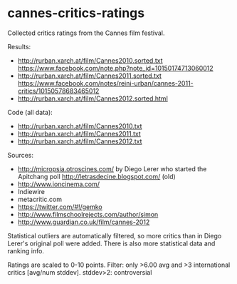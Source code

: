 cannes-critics-ratings
======================

Collected critics ratings from the Cannes film festival.

Results:
* http://rurban.xarch.at/film/Cannes2010.sorted.txt
  https://www.facebook.com/note.php?note_id=10150174713060012
* http://rurban.xarch.at/film/Cannes2011.sorted.txt
  https://www.facebook.com/notes/reini-urban/cannes-2011-critics/10150578683465012
* http://rurban.xarch.at/film/Cannes2012.sorted.html

Code (all data):
* http://rurban.xarch.at/film/Cannes2010.txt
* http://rurban.xarch.at/film/Cannes2011.txt
* http://rurban.xarch.at/film/Cannes2012.txt

Sources:
* http://micropsia.otroscines.com/ by Diego Lerer who started the Apitchang poll
  http://letrasdecine.blogspot.com/  (old)
* http://www.ioncinema.com/
* Indiewire
* metacritic.com
* https://twitter.com/#!/gemko
* http://www.filmschoolrejects.com/author/simon
* http://www.guardian.co.uk/film/cannes-2012

Statistical outliers are automatically filtered, so more critics than in
Diego Lerer's original poll were added. There is also more statistical
data and ranking info.

Ratings are scaled to 0-10 points.
Filter: only >6.00 avg and >3 international critics [avg/num stddev].
        stddev>2: controversial
